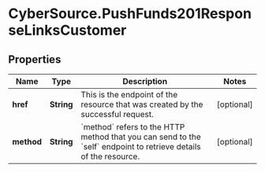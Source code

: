 # CyberSource.PushFunds201ResponseLinksCustomer

## Properties
Name | Type | Description | Notes
------------ | ------------- | ------------- | -------------
**href** | **String** | This is the endpoint of the resource that was created by the successful request. | [optional] 
**method** | **String** | &#x60;method&#x60; refers to the HTTP method that you can send to the &#x60;self&#x60; endpoint to retrieve details of the resource. | [optional] 


